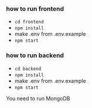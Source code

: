 ### how to run frontend

- `cd frontend`
- `npm install`
- make .env from .env.example
- `npm start`

### how to run backend

- `cd backend`
- `npm install`
- make .env from .env.example
- `npm start`

You need to run MongoDB
